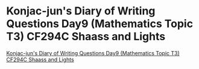 # Konjac-jun's Diary of Writing Questions Day9 (Mathematics Topic T3) CF294C Shaass and Lights
[Konjac-jun's Diary of Writing Questions Day9 (Mathematics Topic T3) CF294C Shaass and Lights](https://aiwithcloud.com/2022/09/16/konjac_juns_diary_of_writing_questions_day9_mathematics_topic_t3_cf294c_shaass_and_lights/)